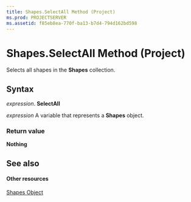 ```yaml
---
title: Shapes.SelectAll Method (Project)
ms.prod: PROJECTSERVER
ms.assetid: f85eb8ea-770f-ba13-b7d4-794d162bd598
---
```



# Shapes.SelectAll Method (Project)
Selects all shapes in the  **Shapes** collection.

## Syntax

 _expression_. **SelectAll**

 _expression_ A variable that represents a **Shapes** object.


### Return value

 **Nothing**


## See also


#### Other resources


[Shapes Object](shapes-object-project.md)
